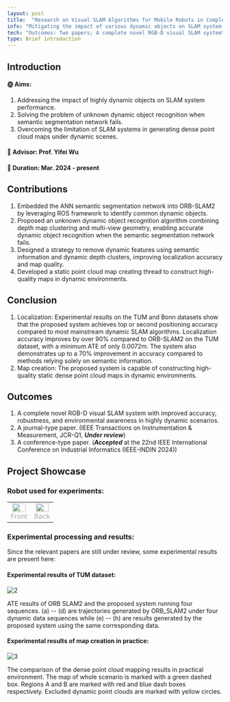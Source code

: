 ```yaml
---
layout: post
title:  "Research on Visual SLAM Algorithms for Mobile Robots in Complex Dynamic Environments"
info: "Mitigating the impact of various dynamic objects on SLAM system performance to achieve high-precision localization and static dense point cloud map construction."
tech: "Outcomes: Two papers; A complete novel RGB-D visual SLAM system"
type: Brief introduction 
---
```


## Introduction

#### &#127774; Aims: 

1. Addressing the impact of highly dynamic objects on SLAM system performance.
2. Solving the problem of unknown dynamic object recognition when semantic segmentation network fails.
3. Overcoming the limitation of SLAM systems in generating dense point cloud maps under dynamic scenes.

#### &#128221; Advisor: Prof. Yifei Wu 

#### &#128197; Duration: Mar. 2024 - present

## Contributions

1. Embedded the ANN semantic segmentation network into ORB-SLAM2 by leveraging ROS framework to identify common dynamic objects.
2. Proposed an unknown dynamic object recognition algorithm combining depth map clustering and multi-view geometry, enabling accurate dynamic object recognition when the semantic segmentation network fails.
3. Designed a strategy to remove dynamic features using semantic information and dynamic depth clusters, improving localization accuracy and map quality.
4. Developed a static point cloud map creating thread to construct high-quality maps in dynamic environments.

## Conclusion

1. Localization: Experimental results on the TUM and Bonn datasets show that the proposed system achieves top or second positioning accuracy compared to most mainstream dynamic SLAM algorithms. Localization accuracy improves by over 90% compared to ORB-SLAM2 on the TUM dataset, with a minimum ATE of only 0.0072m. The system also demonstrates up to a 70% improvement in accuracy compared to methods relying solely on semantic information.
2. Map creation: The proposed system is capable of constructing high-quality static dense point cloud maps in dynamic environments.

## Outcomes
 
1. A complete novel RGB-D visual SLAM system with improved accuracy, robustness, and environmental awareness in highly dynamic scenarios.
2. A journal-type paper. (IEEE Transactions on Instrumentation & Measurement, JCR-Q1, ***Under review***)
3. A conference-type paper. (***Accepted*** at the 22nd IEEE International Conference on Industrial Informatics (IEEE-INDIN 2024))

## Project Showcase

### Robot used for experiments:

<table rules="none" align="center">
	<tr>
		<td>
			<center>
				<img src="https://effun.xyz/assets/img/20240318/1 (1).jpg" width="90%" />
				<br/>
				<font color="AAAAAA">Front</font>
			</center>
		</td>
		<td>
			<center>
				<img src="https://effun.xyz/assets/img/20240318/1 (2).jpg" width="90%" />
				<br/>
				<font color="AAAAAA">Back</font>
			</center>
		</td>
	</tr>
</table>


### Experimental processing and results:

Since the relevant papers are still under review, some experimental results are present here:

#### Experimental results of TUM dataset:

![2](https://effun.xyz/assets/img/20240318/2.png)

ATE results of ORB SLAM2 and the proposed system running four sequences. (a) -- (d) are trajectories generated by ORB\_SLAM2 under four dynamic data sequences while (e) -- (h) are results generated by the proposed system using the same corresponding data.

#### Experimental results of map creation in practice:

![3](https://effun.xyz/assets/img/20240318/3.png)

The comparison of the dense point cloud mapping results in practical environment. The map of whole scenario is marked with a green dashed box. Regions A and B are marked with red and blue dash boxes respectively. Excluded dynamic point clouds are marked with yellow circles.